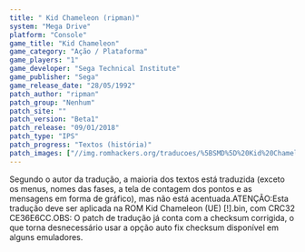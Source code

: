 ```yaml
---
title: " Kid Chameleon (ripman)"
system: "Mega Drive"
platform: "Console"
game_title: "Kid Chameleon"
game_category: "Ação / Plataforma"
game_players: "1"
game_developer: "Sega Technical Institute"
game_publisher: "Sega"
game_release_date: "28/05/1992"
patch_author: "ripman"
patch_group: "Nenhum"
patch_site: ""
patch_version: "Beta1"
patch_release: "09/01/2018"
patch_type: "IPS"
patch_progress: "Textos (história)"
patch_images: ["//img.romhackers.org/traducoes/%5BSMD%5D%20Kid%20Chameleon%20-%20ripman%20-%201.png","//img.romhackers.org/traducoes/%5BSMD%5D%20Kid%20Chameleon%20-%20ripman%20-%202.png","//img.romhackers.org/traducoes/%5BSMD%5D%20Kid%20Chameleon%20-%20ripman%20-%203.png"]
---
```

Segundo o autor da tradução, a maioria dos textos está traduzida (exceto os menus, nomes das fases, a tela de contagem dos pontos e as mensagens em forma de gráfico), mas não está acentuada.ATENÇÃO:Esta tradução deve ser aplicada na ROM Kid Chameleon (UE) [!].bin, com CRC32 CE36E6CC.OBS: O patch de tradução já conta com a checksum corrigida, o que torna desnecessário usar a opção auto fix checksum disponível em alguns emuladores.